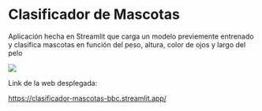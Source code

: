 # Clasificador de Mascotas

Aplicación hecha en Streamlit que carga un modelo previemente entrenado y clasifica mascotas en función del peso, altura, color de ojos y largo del pelo

<img src="https://www.greensgroup.co.uk/img/green-pets-main-image2.jpg">

Link de la web desplegada:

<a>https://clasificador-mascotas-bbc.streamlit.app/</a>